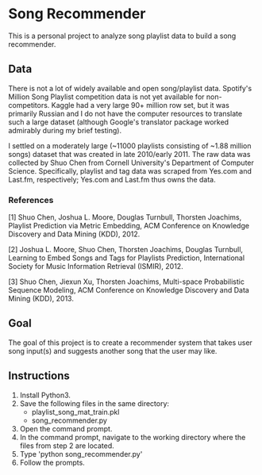 # Song Recommender

This is a personal project to analyze song playlist data to build a song 
recommender.

## Data
There is not a lot of widely available and open song/playlist data. 
Spotify's Million Song Playlist competition data is not yet available
for non-competitors. Kaggle had a very large 90+ million row set, but
it was primarily Russian and I do not have the computer resources to
translate such a large dataset (although Google's translator package
worked admirably during my brief testing).

I settled on a moderately large (~11000 playlists consisting of ~1.88 
million songs) dataset that was created in late 2010/early 2011. The raw 
data was collected by Shuo Chen from Cornell University's Department of 
Computer Science. Specifically, playlist and tag data was scraped from 
Yes.com and Last.fm, respectively; Yes.com and Last.fm thus owns the 
data.

### References
[1] Shuo Chen, Joshua L. Moore, Douglas Turnbull, Thorsten Joachims, 
Playlist Prediction via Metric Embedding, ACM Conference on Knowledge 
Discovery and Data Mining (KDD), 2012.

[2] Joshua L. Moore, Shuo Chen, Thorsten Joachims, Douglas Turnbull, 
Learning to Embed Songs and Tags for Playlists Prediction, International 
Society for Music Information Retrieval (ISMIR), 2012.

[3] Shuo Chen, Jiexun Xu, Thorsten Joachims, Multi-space Probabilistic 
Sequence Modeling, ACM Conference on Knowledge Discovery and Data Mining 
(KDD), 2013.

## Goal
The goal of this project is to create a recommender system that takes 
user song input(s) and suggests another song that the user may like.

## Instructions
1. Install Python3.
2. Save the following files in the same directory:
	* playlist_song_mat_train.pkl
	* song_recommender.py
3. Open the command prompt.
4. In the command prompt, navigate to the working directory where the
files from step 2 are located.
5. Type 'python song_recommender.py'
6. Follow the prompts.